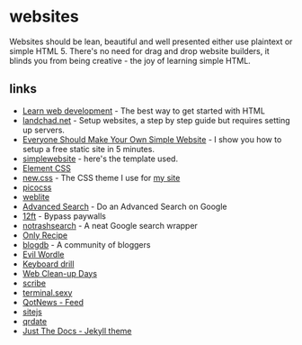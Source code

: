 # websites

Websites should be lean, beautiful and well presented either use plaintext or simple HTML 5.
There's no need for drag and drop website builders, it blinds you from being creative - the joy of learning simple HTML.

## links

- [Learn web development](https://developer.mozilla.org/en-US/docs/Learn) - The best way to get started with HTML
- [landchad.net](https://landchad.net) - Setup websites, a step by step guide but requires setting up servers.
- [Everyone Should Make Your Own Simple Website](https://polarhive.ml/videos/notes/everyone-should-make-your-own-simple-website) - I show you how to setup a free static site in 5 minutes.
- [simplewebsite](https://codeberg.org/polarhive/simplewebsite/) - here's the template used.
- [Element CSS](https://elementcss.neocities.org/)
- [new.css](https://newcss.net/) - The CSS theme I use for [my site](https://polarhive.ml)
- [picocss](https://picocss.com/)
- [weblite](https://codeberg.org/Weblite/)
- [Advanced Search](https://support.google.com/websearch/answer/35890) - Do an Advanced Search on Google
- [12ft](https://12ft.io/) - Bypass paywalls
- [notrashsearch](https://notrashsearch.github.io) - A neat Google search wrapper
- [Only Recipe](https://onlyrecipe.app/)
- [blogdb](https://blogdb.org/) - A community of bloggers
- [Evil Wordle](https://swag.github.io/evil-wordle/)
- [Keyboard drill](https://keyboard-drill.com/)
- [Web Clean-up Days](https://webcleanupdays.com/)
- [scribe](https://scribe.rip/)
- [terminal.sexy](https://terminal.sexy/)
- [QotNews - Feed](https://news.t0.vc/)
- [sitejs](https://sitejs.org/)
- [qrdate](https://qrdate.org/)
- [Just The Docs - Jekyll theme](https://just-the-docs.github.io/just-the-docs/)
